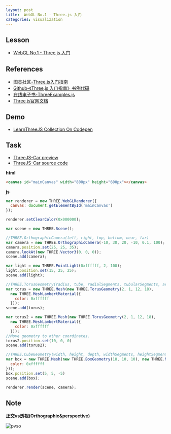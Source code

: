 ```yaml
---
layout: post
title:  WebGL No.1 - Three.js 入门
categories: visualization
---
```


## Lesson

* [WebGL No.1 - Three.js 入门](http://ife.baidu.com/course/detail/id/18)

## References

* [图灵社区-Three.js入门指南](http://www.ituring.com.cn/book/1272)
* [Github-《Three.js 入门指南》书例代码](https://github.com/Ovilia/ThreeExample.js)
* [在线电子书-ThreeExamples.js](http://zhangwenli.com/ThreeExample.js/)
* [Three.js官网文档](https://threejs.org/docs/index.html#Manual/Getting_Started/Creating_a_scene)

## Demo

* [LearnThreeJS Collection On Codepen](http://codepen.io/collection/DYGjeo/)

## Task

* [ThreeJS-Car preview](http://codepen.io/discountry/pen/aJbejg?editors=0010)
* [ThreeJS-Car source code](https://github.com/discountry/my-baidu-ife/blob/master/codes/Misc/threejs-car.html)

**html**

```html
<canvas id="mainCanvas" width="800px" height="600px"></canvas>
```

**js**

```js
var renderer = new THREE.WebGLRenderer({
  canvas: document.getElementById('mainCanvas')
});

renderer.setClearColor(0x000000);

var scene = new THREE.Scene();

//THREE.OrthographicCamera(left, right, top, bottom, near, far)
var camera = new THREE.OrthographicCamera(-10, 30, 20, -10, 0.1, 100);
camera.position.set(25, 25, 35);
camera.lookAt(new THREE.Vector3(0, 0, 0));
scene.add(camera);

var light = new THREE.PointLight(0xffffff, 2, 100);
light.position.set(15, 25, 25);
scene.add(light);

//THREE.TorusGeometry(radius, tube, radialSegments, tubularSegments, arc)
var torus = new THREE.Mesh(new THREE.TorusGeometry(2, 1, 12, 18),
  new THREE.MeshLambertMaterial({
    color: 0xffffff
  }));
scene.add(torus);

var torus2 = new THREE.Mesh(new THREE.TorusGeometry(2, 1, 12, 18),
  new THREE.MeshLambertMaterial({
    color: 0xffffff
  }));
//Move geometry to other coordinates.
torus2.position.set(10, 0, 0)
scene.add(torus2);

//THREE.CubeGeometry(width, height, depth, widthSegments, heightSegments, depthSegments)
var box = new THREE.Mesh(new THREE.BoxGeometry(18, 10, 10), new THREE.MeshLambertMaterial({
  color: 0xffffff
}));
box.position.set(5, 5, -5)
scene.add(box);

renderer.render(scene, camera);
```

## Note

**正交vs透视(Orthographic&perspective)**

![pvso](https://ooo.0o0.ooo/2017/02/24/58b04ba380b4d.png)


